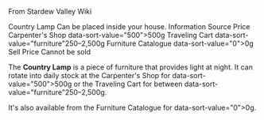From Stardew Valley Wiki

Country Lamp Can be placed inside your house. Information Source Price Carpenter's Shop data-sort-value="500"&gt;500g Traveling Cart data-sort-value="furniture"250–2,500g Furniture Catalogue data-sort-value="0"&gt;0g Sell Price Cannot be sold

The **Country Lamp** is a piece of furniture that provides light at night. It can rotate into daily stock at the Carpenter's Shop for data-sort-value="500"&gt;500g or the Traveling Cart for between data-sort-value="furniture"250–2,500g.

It's also available from the Furniture Catalogue for data-sort-value="0"&gt;0g.